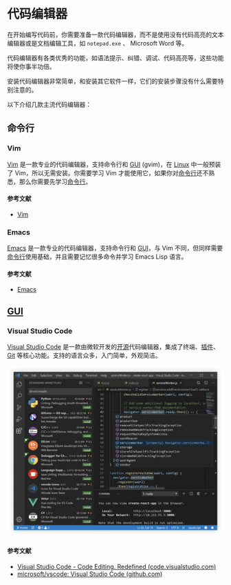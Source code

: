 # 代码编辑器

在开始编写代码前，你需要准备一款代码编辑器，而不是使用没有代码高亮的文本编辑器或是文档编辑工具，如 `notepad.exe` 、 Microsoft Word 等。

代码编辑器有各类优秀的功能，如语法提示、纠错、调试、代码高亮等，这些功能将使你事半功倍。

安装代码编辑器非常简单，和安装其它软件一样，它们的安装步骤没有什么需要特别注意的。

以下介绍几款主流代码编辑器：

## 命令行

### Vim

[Vim](https://www.vim.org/) 是一款专业的代码编辑器，支持命令行和 [GUI](./gui.md) (gvim)，在 [Linux](https://www.linux.org/) 中一般预装了 Vim，所以无需安装。你需要学习 Vim 才能使用它，如果你对[命令行](./command-line.md)还不熟悉，那么你需要先学习[命令行](./command-line.md)。

#### 参考文献

- [Vim](https://www.vim.org/)

### Emacs

[Emacs](https://www.gnu.org/software/emacs/) 是一款专业的代码编辑器，支持命令行和 [GUI](./gui.md)，与 Vim 不同，但同样需要[命令行](./command-line.md)使用基础，并且需要记忆很多命令并学习 Emacs Lisp 语言。

#### 参考文献

- [Emacs](https://www.gnu.org/software/emacs/)

## [GUI](./gui.md)

### Visual Studio Code

[Visual Studio Code](https://code.visualstudio.com/) 是一款由微软开发的[开源](https://github.com/Microsoft/vscode/)代码编辑器，集成了终端、[插件](https://code.visualstudio.com/#hundreds-of-extensions)、[Git](https://code.visualstudio.com/#built-in-git) 等核心功能。支持的语言众多，入门简单，外观简洁。

![Visual Studio Code 的屏幕截图](./img/screenshot-of-vscode.png)

#### 参考文献

- [Visual Studio Code - Code Editing. Redefined (code.visualstudio.com)](https://code.visualstudio.com/)
- [microsoft/vscode: Visual Studio Code (github.com)](https://github.com/microsoft/vscode)
